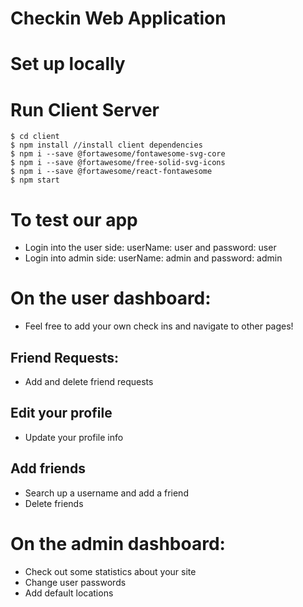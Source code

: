 # Checkin Web Application

# Set up locally

# Run Client Server

    $ cd client
    $ npm install //install client dependencies
    $ npm i --save @fortawesome/fontawesome-svg-core
    $ npm i --save @fortawesome/free-solid-svg-icons
    $ npm i --save @fortawesome/react-fontawesome
    $ npm start

# To test our app

* Login into the user side: userName: user and password: user
* Login into admin side: userName: admin and password: admin

# On the user dashboard:
* Feel free to add your own check ins and navigate to other pages! 

## Friend Requests: 
* Add and delete friend requests

## Edit your profile
* Update your profile info

## Add friends
* Search up a username and add a friend
* Delete friends 


# On the admin dashboard: 
* Check out some statistics about your site 
* Change user passwords
* Add default locations
